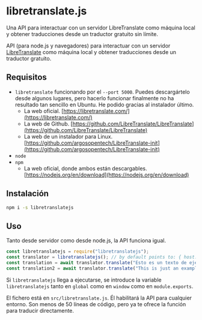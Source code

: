 # libretranslate.js

Una API para interactuar con un servidor LibreTranslate como máquina local y obtener traducciones desde un traductor gratuito sin límite.

API (para node.js y navegadores) para interactuar con un servidor [LibreTranslate](https://libretranslate.com/) como máquina local y obtener traducciones desde un traductor gratuito.

## Requisitos

- `libretranslate` funcionando por el `--port 5000`. Puedes descargártelo desde algunos lugares, pero hacerlo funcionar finalmente no ha resultado tan sencillo en Ubuntu. He podido gracias al instalador último.
  - La web oficial. [https://libretranslate.com/](https://libretranslate.com/)
  - La web de Github. [https://github.com/LibreTranslate/LibreTranslate](https://github.com/LibreTranslate/LibreTranslate)
  - La web de un instalador para Linux. [https://github.com/argosopentech/LibreTranslate-init](https://github.com/argosopentech/LibreTranslate-init)
- `node`
- `npm`
  - La web oficial, donde ambos están descargables. [https://nodejs.org/en/download](https://nodejs.org/en/download)

## Instalación

```sh
npm i -s libretranslatejs
```

## Uso

Tanto desde servidor como desde node.js, la API funciona igual.

```js
const libretranslatejs = require("libretranslatejs");
const translator = libretranslatejs(); // by default points to: { host: "127.0.0.1" , port: 5000 }
const translation = await translator.translate("Esto es un texto de ejemplo"); // by default sets: "es", "en"
const translation2 = await translator.translate("This is just an example", "en", "es");
```

Si `libretranslatejs` llega a ejecutarse, se introduce la variable `libretranslatejs` tanto en `global` como en `window` como en `module.exports`.

El fichero está en `src/libretranslate.js`. Él habilitará la API para cualquier entorno. Son menos de 50 líneas de código, pero ya te ofrece la función para traducir directamente.
